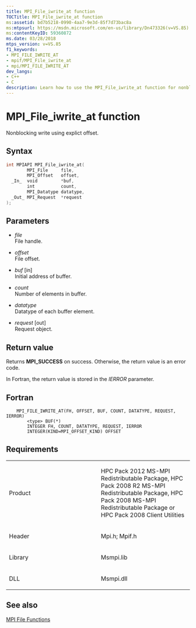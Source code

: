 ```yaml
---
title: MPI_File_iwrite_at function
TOCTitle: MPI_File_iwrite_at function
ms:assetid: bd7b5218-0990-4aa7-9e3d-85f7d73bac8a
ms:mtpsurl: https://msdn.microsoft.com/en-us/library/Dn473326(v=VS.85)
ms:contentKeyID: 59360872
ms.date: 03/28/2018
mtps_version: v=VS.85
f1_keywords:
- MPI_FILE_IWRITE_AT
- mpif/MPI_File_iwrite_at
- mpi/MPI_FILE_IWRITE_AT
dev_langs:
- C++
- C
description: Learn how to use the MPI_File_iwrite_at function for nonblocking write with explicit offset on Microsoft's official site.
---
```


# MPI\_File\_iwrite\_at function

Nonblocking write using explict offset.

## Syntax

``` c++
int MPIAPI MPI_File_iwrite_at(
        MPI_File     file,
        MPI_Offset   offset,
  _In_  void         *buf,
        int          count,
        MPI_Datatype datatype,
  _Out_ MPI_Request  *request
);
```

## Parameters

  - *file*  
    File handle.

  - *offset*  
    File offset.

  - *buf* \[in\]  
    Initial address of buffer.

  - *count*  
    Number of elements in buffer.

  - *datatype*  
    Datatype of each buffer element.

  - *request* \[out\]  
    Request object.

## Return value

Returns **MPI\_SUCCESS** on success. Otherwise, the return value is an error code.

In Fortran, the return value is stored in the *IERROR* parameter.

## Fortran

``` FORTRAN
    MPI_FILE_IWRITE_AT(FH, OFFSET, BUF, COUNT, DATATYPE, REQUEST, IERROR)
        <type> BUF(*)
        INTEGER FH, COUNT, DATATYPE, REQUEST, IERROR
        INTEGER(KIND=MPI_OFFSET_KIND) OFFSET
```

## Requirements

<table>
<colgroup>
<col style="width: 50%" />
<col style="width: 50%" />
</colgroup>
<tbody>
<tr class="odd">
<td><p>Product</p></td>
<td><p>HPC Pack 2012 MS-MPI Redistributable Package, HPC Pack 2008 R2 MS-MPI Redistributable Package, HPC Pack 2008 MS-MPI Redistributable Package or HPC Pack 2008 Client Utilities</p></td>
</tr>
<tr class="even">
<td><p>Header</p></td>
<td>Mpi.h;
Mpif.h</td>
</tr>
<tr class="odd">
<td><p>Library</p></td>
<td>Msmpi.lib</td>
</tr>
<tr class="even">
<td><p>DLL</p></td>
<td>Msmpi.dll</td>
</tr>
</tbody>
</table>


## See also

[MPI File Functions](mpi-file-functions.md)

